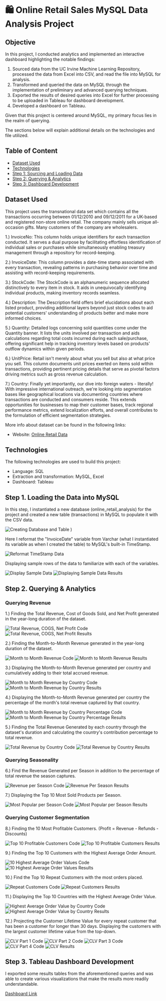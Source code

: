 # 🛍 Online Retail Sales MySQL Data Analysis Project

## Objective

In this project, I conducted analytics and implemented an interactive dashboard highlighting the notable findings:

1. Sourced data from the UC Irvine Machine Learning Repository, processed the data from Excel into CSV, and read the file into MySQL for analysis.
2. Transformed and queried the data on MySQL through the implementation of preliminary and advanced querying techniques.
3. Exported the results of desired queries into Excel for further processing to be uploaded in Tableau for dashboard development.
4. Developed a dashboard on Tableau.

Given that this project is centered around MySQL, my primary focus lies in the realm of querying.

The sections below will explain additional details on the technologies and file utilized.

## Table of Content

- [Dataset Used](#dataset-used)
- [Technologies](#technologies)
- [Step 1: Sourcing and Loading Data](#step-1-sourcing-and-loading-data)
- [Step 2: Querying & Analytics](#step-2-querying-and-analytics)
- [Step 3: Dashboard Development](#step-3-dashboard-development)

## Dataset Used

This project uses the transnational data set which contains all the transactions occurring between 01/12/2010 and 09/12/2011 for a UK-based and registered non-store online retail. The company mainly sells unique all-occasion gifts. Many customers of the company are wholesalers.

1.) InvoiceNo: This column holds unique identifiers for each transaction conducted. It serves a dual purpose by facilitating effortless identification of individual sales or purchases while simultaneously enabling treasury management through a repository for record-keeping.

2.) InvoiceDate: This column provides a date-time stamp associated with every transaction, revealing patterns in purchasing behavior over time and assisting with record-keeping requirements.

3.) StockCode: The StockCode is an alphanumeric sequence allocated distinctively to every item in stock. It aids in unequivocally identifying individual products, making inventory records seamless.

4.) Description: The Description field offers brief elucidations about each listed product, providing additional layers beyond just stock codes to aid potential customers' understanding of products better and make more informed choices.

5.) Quantity: Detailed logs concerning sold quantities come under the Quantity banner. It lists the units involved per transaction and aids calculations regarding total costs incurred during each sale/purchase, offering significant help in tracking inventory levels based on products' outflow dynamics within given periods.

6.) UnitPrice: Retail isn't merely about what you sell but also at what price you sell. This column documents unit prices exerted on items sold within transactions, providing pertinent pricing details that serve as pivotal factors driving metrics such as gross revenue calculation.

7.) Country: Finally yet importantly, our dive into foreign waters - literally! With impressive international outreach, we're looking into segmentation bases like geographical locations via documenting countries where transactions are conducted and consumers reside. This extends opportunities for businesses to map their customer bases, track regional performance metrics, extend localization efforts, and overall contributes to the formulation of efficient segmentation strategies.

More info about dataset can be found in the following links:

- Website: [Online Retail Data](https://archive.ics.uci.edu/dataset/352/online+retail)

## Technologies

The following technologies are used to build this project:

- Language: SQL
- Extraction and transformation: MySQL, Excel
- Dashboard: Tableau

## Step 1. Loading the Data into MySQL

In this step, I instantiated a new database (online_retail_analysis) for the project and created a new table (transactions) in MySQL to populate it with the CSV data.

![Creating Database and Table](https://github.com/RobinsonKao/SQL-Projects/assets/112150963/e39fd12f-3ecb-42bf-ab37-2540bf521008)
)

Here I reformat the "InvoiceDate" variable from Varchar (what I instantiated its variable as when I created the table) to MySQL's built-in TimeStamp.

![Reformat TimeStamp Data](https://github.com/RobinsonKao/SQL-Projects/assets/112150963/e120b408-1db8-42b8-b42b-f22d3a8bc857)


Displaying sample rows of the data to familiarize with each of the variables.

![Display Sample Data](https://github.com/RobinsonKao/SQL-Projects/assets/112150963/1b0b14c7-5359-4a56-88fa-18e682b6d2b8)
![Displaying Sample Data Results](https://github.com/RobinsonKao/SQL-Projects/assets/112150963/f8e9434f-9e66-4220-9158-01a04316080b)

## Step 2. Querying & Analytics

### Querying Revenue

1.) Finding the Total Revenue, Cost of Goods Sold, and Net Profit generated in the year-long duration of the dataset.

![Total Revenue, COGS, Net Profit Code](https://github.com/RobinsonKao/SQL-Projects/assets/112150963/3f725488-ca9d-45d2-b92c-10bd87859b4b)
![Total Revenue, COGS, Net Profit Results](https://github.com/RobinsonKao/SQL-Projects/assets/112150963/00c7c6a4-7bc0-47ae-93de-61216c8e468d)


2.) Finding the Month-to-Month Revenue generated in the year-long duration of the dataset.

![Month to Month Revenue Code](https://github.com/RobinsonKao/SQL-Projects/assets/112150963/37da3c1f-673b-4737-8132-4afc0206dbfe)
![Month to Month Revenue Results](https://github.com/RobinsonKao/SQL-Projects/assets/112150963/57e062cd-c484-4e9f-91e3-8ccdf6adf911)

3.) Displaying the Month-to-Month Revenue generated per country and cumulatively adding to their total accrued revenue.

![Month to Month Revenue by Country Code](https://github.com/RobinsonKao/SQL-Projects/assets/112150963/4cafcf39-2502-4bc8-9ec9-b41998a181df)
![Month to Month Revenue by Country Results](https://github.com/RobinsonKao/SQL-Projects/assets/112150963/4a86f3b4-f172-4ed2-b282-b6c132fe0dbc)

4.) Displaying the Month-to-Month Revenue generated per country the percentage of the month's total revenue captured by that country.

![Month to Month Revenue by Country Percentage Code](https://github.com/RobinsonKao/SQL-Projects/assets/112150963/c153b2be-6329-4bce-b6f2-d75c8ddc6546)
![Month to Month Revenue by Country Percentage Results](https://github.com/RobinsonKao/SQL-Projects/assets/112150963/e8bb51b3-0548-4e7f-8ed4-6915516d1467)

5.) Finding the Total Revenue Generated by each country through the dataset's duration and calculating the country's contribution percentage to total revenue.

![Total Revenue by Country Code](https://github.com/RobinsonKao/SQL-Projects/assets/112150963/6ad1c2db-9e53-4e8c-8e6f-285acd1c9c48)
![Total Revenue by Country Results](https://github.com/RobinsonKao/SQL-Projects/assets/112150963/4a979b6b-5623-47f5-93cb-2c063fd0699a)

### Querying Seasonality

6.) Find the Revenue Generated per Season in addition to the percentage of total revenue the season captures.

![Revenue per Season Code](https://github.com/RobinsonKao/SQL-Projects/assets/112150963/f8a805b0-776d-4aba-9698-fcea70fb2db4)
![Revenue Per Season Results](https://github.com/RobinsonKao/SQL-Projects/assets/112150963/9b45af44-fa47-4a44-aff3-6b56487e60bd)

7.) Displaying the Top 10 Most Sold Products per Season.

![Most Popular per Season Code](https://github.com/RobinsonKao/SQL-Projects/assets/112150963/c943feb2-556b-4294-9777-2ee9e985f4e8)
![Most Popular per Season Results](https://github.com/RobinsonKao/SQL-Projects/assets/112150963/ece7da35-95ee-441c-8683-f69f61981622)

### Querying Customer Segmentation

8.) Finding the 10 Most Profitable Customers. (Profit = Revenue - Refunds - Discounts)

![Top 10 Profitable Customers Code](https://github.com/RobinsonKao/SQL-Projects/assets/112150963/40b68284-3973-42b1-8e71-f17c454310fc)
![Top 10 Profitable Customers Results](https://github.com/RobinsonKao/SQL-Projects/assets/112150963/72cb4eb8-57d3-498e-b570-10827425e9f3)

9.) Finding the Top 10 Customers with the Highest Average Order Amount.

![10 Highest Average Order Values Code](https://github.com/RobinsonKao/SQL-Projects/assets/112150963/0cc43965-24c2-41d5-a4c9-a5ca151cd5a9)
![10 Highest Average Order Values Results](https://github.com/RobinsonKao/SQL-Projects/assets/112150963/4b57e611-92ca-43a3-8a11-dda708325721)

10.) Find the Top 10 Repeat Customers with the most orders placed.

![Repeat Customers Code](https://github.com/RobinsonKao/SQL-Projects/assets/112150963/66daf57a-0132-4ddd-a395-dc25c627ab2c)
![Repeat Customers Results](https://github.com/RobinsonKao/SQL-Projects/assets/112150963/2060b917-b495-430a-b4b4-e1069afe4015)

11.) Displaying the Top 10 Countries with the Highest Average Order Value.

![Highest Average Order Value by Country Code](https://github.com/RobinsonKao/SQL-Projects/assets/112150963/68d940a1-f9e9-471b-8e8b-8925e4097a5c)
![Highest Average Order Value by Country Results](https://github.com/RobinsonKao/SQL-Projects/assets/112150963/678d4ec9-02be-456a-b16d-616b0681bfea)

12.) Projecting the Customer Lifetime Value for every repeat customer that has been a customer for longer than 30 days. Displaying the customers with the largest customer lifetime value from the top-down.

![CLV Part 1 Code](https://github.com/RobinsonKao/SQL-Projects/assets/112150963/265b02ab-3f13-4aad-a6a2-feb214ee9bb4)
![CLV Part 2 Code](https://github.com/RobinsonKao/SQL-Projects/assets/112150963/221ae4b3-76be-4983-88db-fbd684c6e128)
![CLV Part 3  Code](https://github.com/RobinsonKao/SQL-Projects/assets/112150963/65f6a5ed-811d-45f8-ab74-c4de39706557)
![CLV Part 4 Code](https://github.com/RobinsonKao/SQL-Projects/assets/112150963/23a65e3b-1c2c-430b-bbe9-07095a1a0f16)
![CLV Results](https://github.com/RobinsonKao/SQL-Projects/assets/112150963/b9d09c5f-45af-4abc-8a19-be88c24dce3d)

## Step 3. Tableau Dashboard Development

I exported some results tables from the aforementioned queries and was able to create various visualizations that make the results more readily understandable.

[Dashboard Link](https://public.tableau.com/app/profile/robinson.kao/viz/OnlineRetailSalesDashboard_17141246193480/Dashboard1)
